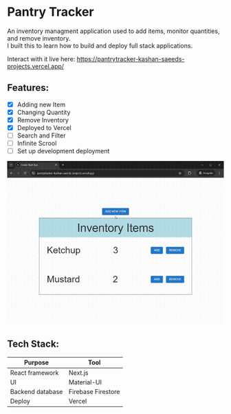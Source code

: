 # Pantry Tracker
An inventory managment application used to add items, monitor quantities, and remove inventory.\
I built this to learn how to build and deploy full stack applications.

Interact with it live here: https://pantrytracker-kashan-saeeds-projects.vercel.app/

## Features:
- [x] Adding new Item
- [x] Changing Quantity
- [x] Remove Inventory
- [x] Deployed to Vercel
- [ ] Search and Filter
- [ ] Infinite Scrool
- [ ] Set up development deployment

<img src="./preview_images/preview.gif" alt="preview" width="600"/>

## Tech Stack:
| Purpose   | Tool  |
| --------------- | -------- |
| React framework |  Next.js |
| UI |  Material-UI |
| Backend database |  Firebase Firestore |
| Deploy |  Vercel |
